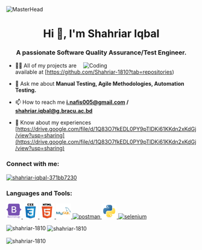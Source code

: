 ![MasterHead](https://www.future-processing.com/blog/wp-content/uploads/2022/02/1.jpg)
<h1 align="center">Hi 👋, I'm Shahriar Iqbal</h1>
<h3 align="center">A passionate Software Quality Assurance/Test Engineer.</h3>
<img align="right" alt="Coding" width="300" src="https://cdn.dribbble.com/users/1162077/screenshots/3848914/programmer.gif">



- 👨‍💻 All of my projects are available at [https://github.com/Shahriar-1810?tab=repositories)

- 💬 Ask me about **Manual Testing, Agile Methodologies, Automation Testing.**

- 📫 How to reach me **i.nafis005@gmail.com / shahriar.iqbal@g.bracu.ac.bd**

- 📄 Know about my experiences [https://drive.google.com/file/d/1Q83O7fkEDL0PY9pTIDKi61KKdn2xKdGj/view?usp=sharing](https://drive.google.com/file/d/1Q83O7fkEDL0PY9pTIDKi61KKdn2xKdGj/view?usp=sharing)

<h3 align="left">Connect with me:</h3>
<p align="left">
<a href="https://linkedin.com/in/shahriar-iqbal-371bb7230" target="blank"><img align="center" src="https://raw.githubusercontent.com/rahuldkjain/github-profile-readme-generator/master/src/images/icons/Social/linked-in-alt.svg" alt="shahriar-iqbal-371bb7230" height="30" width="40" /></a>
</p>

<h3 align="left">Languages and Tools:</h3>
<p align="left"> <a href="https://getbootstrap.com" target="_blank" rel="noreferrer"> <img src="https://raw.githubusercontent.com/devicons/devicon/master/icons/bootstrap/bootstrap-plain-wordmark.svg" alt="bootstrap" width="40" height="40"/> </a> <a href="https://www.w3schools.com/css/" target="_blank" rel="noreferrer"> <img src="https://raw.githubusercontent.com/devicons/devicon/master/icons/css3/css3-original-wordmark.svg" alt="css3" width="40" height="40"/> </a> <a href="https://www.w3.org/html/" target="_blank" rel="noreferrer"> <img src="https://raw.githubusercontent.com/devicons/devicon/master/icons/html5/html5-original-wordmark.svg" alt="html5" width="40" height="40"/> </a> <a href="https://www.mysql.com/" target="_blank" rel="noreferrer"> <img src="https://raw.githubusercontent.com/devicons/devicon/master/icons/mysql/mysql-original-wordmark.svg" alt="mysql" width="40" height="40"/> </a> <a href="https://postman.com" target="_blank" rel="noreferrer"> <img src="https://www.vectorlogo.zone/logos/getpostman/getpostman-icon.svg" alt="postman" width="40" height="40"/> </a> <a href="https://www.python.org" target="_blank" rel="noreferrer"> <img src="https://raw.githubusercontent.com/devicons/devicon/master/icons/python/python-original.svg" alt="python" width="40" height="40"/> </a> <a href="https://www.selenium.dev" target="_blank" rel="noreferrer"> <img src="https://raw.githubusercontent.com/detain/svg-logos/780f25886640cef088af994181646db2f6b1a3f8/svg/selenium-logo.svg" alt="selenium" width="40" height="40"/> </a> </p>

<p><img align="left" src="https://github-readme-stats.vercel.app/api/top-langs?username=shahriar-1810&show_icons=true&locale=en&layout=compact" alt="shahriar-1810" /></p>

<p>&nbsp;<img align="center" src="https://github-readme-stats.vercel.app/api?username=shahriar-1810&show_icons=true&locale=en" alt="shahriar-1810" /></p>

<p><img align="center" src="https://github-readme-streak-stats.herokuapp.com/?user=shahriar-1810&" alt="shahriar-1810" /></p>

